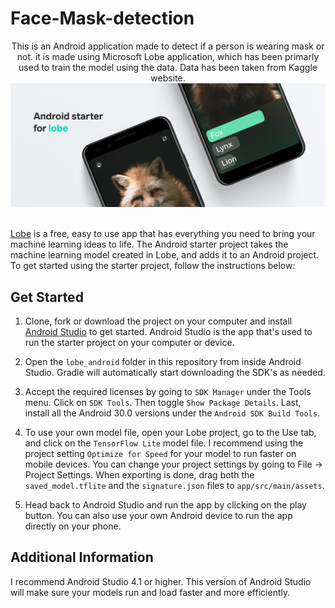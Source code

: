 # Face-Mask-detection
<div style="text-align:center">
This is an Android application made to detect if a person is wearing mask or not.
it is made using Microsoft Lobe application, which has been primarly used to train the model using the data.
Data has been taken from Kaggle website.
</div>

<div style="text-align:center"><img src="assets/header.png" /></div>
<br>

[Lobe](http://lobe.ai/) is a free, easy to use app that has everything you need to bring your machine learning ideas to life. The Android starter project takes the machine learning model created in Lobe, and adds it to an Android project. To get started using the starter project, follow the instructions below:

## Get Started

1. Clone, fork or download the project on your computer and install [Android Studio](https://developer.android.com/studio) to get started. Android Studio is the app that's used to run the starter project on your computer or device.

2. Open the `lobe_android` folder in this repository from inside Android Studio. Gradle will automatically start downloading the SDK's as needed.

3. Accept the required licenses by going to `SDK Manager` under the Tools menu. Click on `SDK Tools`. Then toggle `Show Package Details`. Last, install all the Android 30.0 versions under the `Android SDK Build Tools`.

4. To use your own model file, open your Lobe project, go to the Use tab, and click on the `TensorFlow Lite` model file. I recommend using the project setting `Optimize for Speed` for your model to run faster on mobile devices. You can change your project settings by going to File -> Project Settings. When exporting is done, drag both the `saved_model.tflite` and the `signature.json` files to `app/src/main/assets`.

5. Head back to Android Studio and run the app by clicking on the play button. You can also use your own Android device to run the app directly on your phone.

## Additional Information

I recommend Android Studio 4.1 or higher. This version of Android Studio will make sure your models run and load faster and more efficiently.

